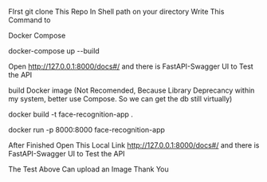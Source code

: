 FIrst git clone This Repo
In Shell path on your directory Write This Command to 

Docker Compose  

docker-compose up --build


Open http://127.0.0.1:8000/docs#/ and there is FastAPI-Swagger UI to Test the API

build Docker image (Not Recomended, Because Library Deprecancy within my system, better use Compose. So we can get the db still virtually)


docker build -t face-recognition-app .


docker run -p 8000:8000 face-recognition-app


After Finished
Open This Local Link 
http://127.0.0.1:8000/docs#/
and there is FastAPI-Swagger UI to Test the API

The Test Above Can upload an Image
Thank You
